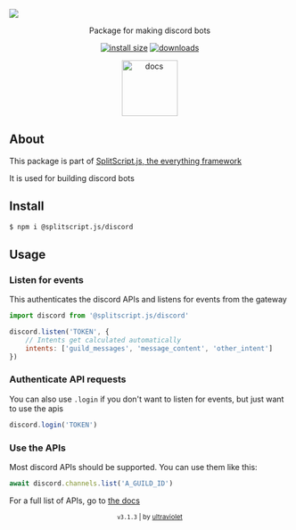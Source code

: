 <a href="https://www.npmjs.com/package/@splitscript.js/discord" align="">

![](https://i.imgur.com/L2Jtisg.png)

</a>

<div align="center">

Package for making discord bots

[![install size](https://packagephobia.com/badge?p=@splitscript.js/discord)](https://packagephobia.com/result?p=@splitscript.js/discord) [![downloads](https://img.shields.io/npm/dm/@splitscript.js/discord?color=90ee90&style=flat)](https://www.npmjs.com/package/@splitscript.js/discord)

<a href='https://splitscript.js.org/discord' style='text-decoration:none;'>

<img src='https://i.imgur.com/8PqPYu0.png' alt='docs' height='100px'>

</a>

</div>

## About

This package is part of [SplitScript.js, the everything framework](https://splitscript.js.org)

It is used for building discord bots

## Install

```bash
$ npm i @splitscript.js/discord
```

## Usage

### Listen for events

This authenticates the discord APIs and listens for events from the gateway

```js
import discord from '@splitscript.js/discord'

discord.listen('TOKEN', {
	// Intents get calculated automatically
	intents: ['guild_messages', 'message_content', 'other_intent']
})
```

### Authenticate API requests

You can also use `.login` if you don't want to listen for events, but just want to use the apis

```js
discord.login('TOKEN')
```

### Use the APIs

Most discord APIs should be supported.
You can use them like this:

```ts
await discord.channels.list('A_GUILD_ID')
```

For a full list of APIs, go to [the docs](https://splitscript.js.org/discord)

<div align="center">

<sub><code>v3.1.3</code> | by [ultraviolet](https://github.com/ultravioletasdf)</sub>

</div>
